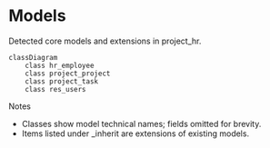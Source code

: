 # Models

Detected core models and extensions in project_hr.

```mermaid
classDiagram
    class hr_employee
    class project_project
    class project_task
    class res_users
```

Notes
- Classes show model technical names; fields omitted for brevity.
- Items listed under _inherit are extensions of existing models.
